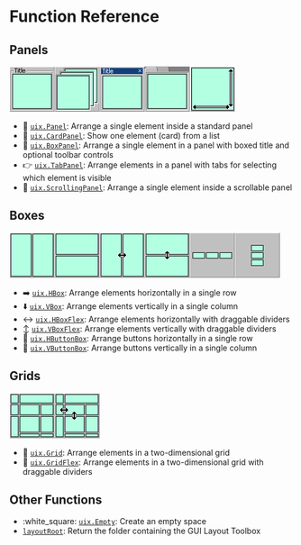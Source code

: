 # Function Reference

## Panels
[![Panel](Images/bigIcon_Panel.png "Panel")](uixPanel.md)[![CardPanel](Images/bigIcon_CardPanel.png "CardPanel")](uixCardPanel.md)[![BoxPanel](Images/bigIcon_BoxPanel.png "BoxPanel")](uixBoxPanel.md)[![TabPanel](Images/bigIcon_TabPanel.png "TabPanel")](uixTabPanel.md)[![ScrollingPanel](Images/bigIcon_ScrollingPanel.png "ScrollingPanel")](uixScrollingPanel.md)

* :page_facing_up: [`uix.Panel`](uixPanel.md): Arrange a single element inside a standard panel
* :card_index: [`uix.CardPanel`](uixCardPanel.md): Show one element (card) from a list
* :black_square_button: [`uix.BoxPanel`](uixBoxPanel.md): Arrange a single element in a panel with boxed title and optional toolbar controls
* :point_right: [`uix.TabPanel`](uixTabPanel.md): Arrange elements in a panel with tabs for selecting which element is visible
* :scroll: [`uix.ScrollingPanel`](uixScrollingPanel.md): Arrange a single element inside a scrollable panel

## Boxes
[![HBox](Images/bigIcon_HBox.png "HBox")](uixHBox.md)[![VBox](Images/bigIcon_VBox.png "VBox")](VBox.md)[![HBoxFlex](Images/bigIcon_HBoxFlex.png "HBoxFlex")](uixHBox.md)[![VBoxFlex](Images/bigIcon_VBoxFlex.png "VBoxFlex")](uixVBox.md)[![HButtonBox](Images/bigIcon_HButtonBox.png "HButtonBox")](uixHButtonBox.md)[![VButtonBox](Images/bigIcon_VButtonBox.png "VButtonBox")](uixVButtonBox.md)

* :arrow_right: [`uix.HBox`](uixHBox.md): Arrange elements horizontally in a single row
* :arrow_down: [`uix.VBox`](uixVBox.md): Arrange elements vertically in a single column
* :left_right_arrow: [`uix.HBoxFlex`](uixHBox.md): Arrange elements horizontally with draggable dividers
* :arrow_up_down: [`uix.VBoxFlex`](uixVBox.md): Arrange elements vertically with draggable dividers
* :traffic_light: [`uix.HButtonBox`](uixHButtonBox.md): Arrange buttons horizontally in a single row
* :vertical_traffic_light: [`uix.VButtonBox`](uixVButtonBox.md): Arrange buttons vertically in a single column

## Grids
[![Grid](Images/bigIcon_Grid.png "Grid")](uixGrid.md)[![GridFlex](Images/bigIcon_GridFlex.png "GridFlex")](uixGridFlex.md)

* :symbols: [`uix.Grid`](uixGrid.md): Arrange elements in a two-dimensional grid
* :symbols: [`uix.GridFlex`](uixGrid.md): Arrange elements in a two-dimensional grid with draggable dividers

## Other Functions

* :white_square: [`uix.Empty`](uixEmpty.md): Create an empty space
* [`layoutRoot`](layoutRoot.md): Return the folder containing the GUI Layout Toolbox
